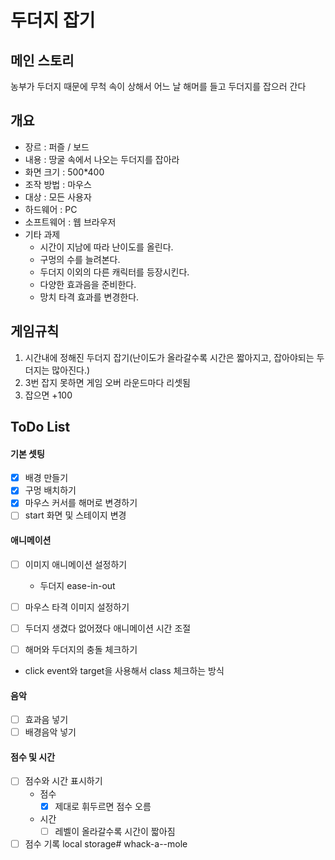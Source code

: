 # 두더지 잡기

## 메인 스토리
농부가 두더지 때문에 무척 속이 상해서 어느 날 해머를 들고 두더지를 잡으러 간다

## 개요
- 장르 : 퍼즐 / 보드
- 내용 : 땅굴 속에서 나오는 두더지를 잡아라
- 화면 크기 : 500*400
- 조작 방법 : 마우스
- 대상 : 모든 사용자
- 하드웨어 : PC
- 소프트웨어 : 웹 브라우저
- 기타 과제
    - 시간이 지남에 따라 난이도를 올린다.
    - 구멍의 수를 늘려본다.
    - 두더지 이외의 다른 캐릭터를 등장시킨다.
    - 다양한 효과음을 준비한다.
    - 망치 타격 효과를 변경한다.

## 게임규칙
1. 시간내에 정해진 두더지 잡기(난이도가 올라갈수록 시간은 짧아지고, 잡아야되는 두더지는 많아진다.)
2. 3번 잡지 못하면 게임 오버 라운드마다 리셋됨
3. 잡으면 +100

## ToDo List
#### 기본 셋팅
- [x] 배경 만들기
- [x] 구멍 배치하기
- [x] 마우스 커서를 해머로 변경하기
- [ ] start 화면 및 스테이지 변경

#### 애니메이션
- [ ] 이미지 애니메이션 설정하기
    - 두더지 ease-in-out
- [ ] 마우스 타격 이미지 설정하기
- [ ] 두더지 생겼다 없어졌다 애니메이션 시간 조절

- [ ] 해머와 두더지의 충돌 체크하기
- click event와 target을 사용해서 class 체크하는 방식

#### 음악
- [ ] 효과음 넣기
- [ ] 배경음악 넣기

#### 점수 및 시간
- [ ] 점수와 시간 표시하기
    - 점수
        - [x] 제대로 휘두르면 점수 오름
    - 시간
        - [ ] 레벨이 올라갈수록 시간이 짧아짐

- [ ] 점수 기록 local storage# whack-a--mole
